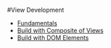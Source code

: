 #View Development

* [Fundamentals](Fundamentals.md)
* [Build with Composite of Views](Build_with_Composite_of_Views.md
)
* [Build with DOM Elements](Build_with_DOM_Elements.md)
